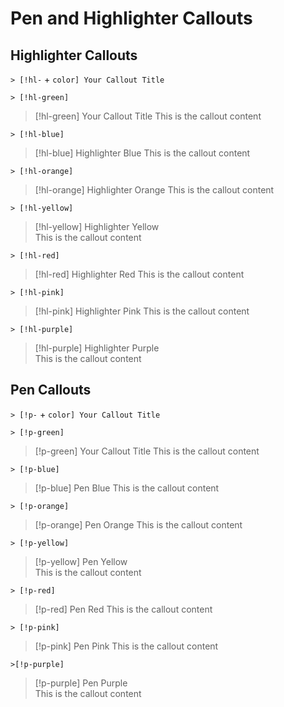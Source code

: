 # Pen and Highlighter Callouts
## Highlighter Callouts

`> [!hl-` + `color] Your Callout Title`

`> [!hl-green]`
> [!hl-green] Your Callout Title
>This is the callout content  

`> [!hl-blue]`
> [!hl-blue] Highlighter Blue 
>This is the callout content 

`> [!hl-orange]`
> [!hl-orange] Highlighter Orange 
>This is the callout content 

`> [!hl-yellow]`
> [!hl-yellow] Highlighter Yellow  
>This is the callout content 

`> [!hl-red]`
> [!hl-red] Highlighter Red 
>This is the callout content  

`> [!hl-pink]`
> [!hl-pink] Highlighter Pink 
>This is the callout content  

`> [!hl-purple]`
> [!hl-purple] Highlighter Purple  
>This is the callout content 

## Pen Callouts

`> [!p-` + `color] Your Callout Title`

`> [!p-green]`
> [!p-green] Your Callout Title
>This is the callout content

`> [!p-blue]`
> [!p-blue] Pen Blue 
>This is the callout content 

`> [!p-orange]`
> [!p-orange] Pen Orange 
>This is the callout content 

`> [!p-yellow]`
> [!p-yellow] Pen Yellow  
>This is the callout content 

`> [!p-red]`
> [!p-red] Pen Red 
>This is the callout content  

`> [!p-pink]`
> [!p-pink] Pen Pink 
>This is the callout content  

`>[!p-purple]`
> [!p-purple] Pen Purple  
>This is the callout content 
